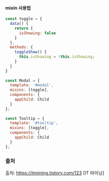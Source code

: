 #### mixin 사용법
```js
const toggle = {
  data() {
    return {
      isShowing: false
    }
  },
  methods: {
    toggleShow() {
      this.isShowing = !this.isShowing;
    }
  }
}
​
const Modal = {
  template: '#modal',
  mixins: [toggle],
  components: {
    appChild: Child
  }
};
​
const Tooltip = {
  template: '#tooltip',
  mixins: [toggle],
  components: {
    appChild: Child
  }
};

```

### 출처
출처: https://itmining.tistory.com/123 [IT 마이닝]